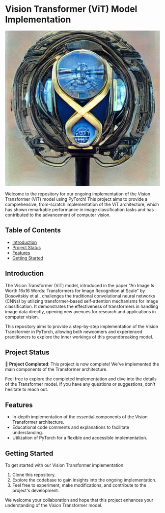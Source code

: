 # Vision Transformer (ViT) Model Implementation

![Vision Transformer](visiontransformer1.png)

Welcome to the repository for our ongoing implementation of the Vision Transformer (ViT) model using PyTorch! This project aims to provide a comprehensive, from-scratch implementation of the ViT architecture, which has shown remarkable performance in image classification tasks and has contributed to the advancement of computer vision.

## Table of Contents

- [Introduction](#introduction)
- [Project Status](#project-status)
- [Features](#features)
- [Getting Started](#getting-started)

## Introduction

The Vision Transformer (ViT) model, introduced in the paper "An Image Is Worth 16x16 Words: Transformers for Image Recognition at Scale" by Dosovitskiy et al., challenges the traditional convolutional neural networks (CNNs) by utilizing transformer-based self-attention mechanisms for image classification. It demonstrates the effectiveness of transformers in handling image data directly, opening new avenues for research and applications in computer vision.

This repository aims to provide a step-by-step implementation of the Vision Transformer in PyTorch, allowing both newcomers and experienced practitioners to explore the inner workings of this groundbreaking model.

## Project Status

🎉 **Project Completed**: This project is now complete! We've implemented the main components of the Transformer architecture.

Feel free to explore the completed implementation and dive into the details of the Transformer model. If you have any questions or suggestions, don't hesitate to reach out.

## Features

- In-depth implementation of the essential components of the Vision Transformer architecture.
- Educational code comments and explanations to facilitate understanding.
- Utilization of PyTorch for a flexible and accessible implementation.

## Getting Started

To get started with our Vision Transformer implementation:

1. Clone this repository.
2. Explore the codebase to gain insights into the ongoing implementation.
3. Feel free to experiment, make modifications, and contribute to the project's development.

We welcome your collaboration and hope that this project enhances your understanding of the Vision Transformer model.

